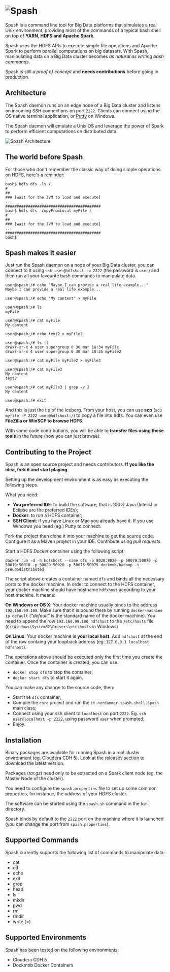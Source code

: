 # ![Spash](https://raw.githubusercontent.com/nerdammer/spash/master/resources/spash-logo.png?)

Spash is a command line tool for Big Data platforms that simulates a real Unix environment, providing most of the commands of a typical bash shell on top of **YARN, HDFS and Apache Spark**.

Spash uses the HDFS APIs to execute simple file operations and Apache Spark to perform parallel computations on big datasets.
With Spash, manipulating data on a Big Data cluster becomes *as natural as writing bash commands*.

Spash is still a *proof of concept* and **needs contributions** before going in production.

## Architecture

The Spash daemon runs on an edge node of a Big Data cluster and listens on incoming *SSH* connections on port `2222`. 
Clients can connect using the OS native terminal application, or [Putty](http://www.putty.org/) on Windows.

The Spash daemon will emulate a Unix OS and leverage the power of Spark to perform efficient computations on distributed data.   

![Spash Architecture](https://raw.githubusercontent.com/nerdammer/spash/master/resources/architecture.png?)


## The world before Spash
For those who don't remember the classic way of doing simple operations on HDFS, here's a reminder:

```console
bash$ hdfs dfs -ls /
#
##
### [wait for the JVM to load and execute]
...
##########################################
bash$ hdfs dfs -copyFromLocal myFile /
#
##
### [wait for the JVM to load and execute]
...
##########################################
bash$ 
```

## Spash makes it easier
Just run the Spash daemon on a node of your Big Data cluster, you can connect to it using `ssh user@hdfshost -p 2222` (the password is `user`) and then run all your favourite bash commands to manipulate data.

```console
user@spash:/# echo "Maybe I can provide a real life example..."
Maybe I can provide a real life example...

user@spash:/# echo "My content" > myFile

user@spash:/# ls
myFile

user@spash:/# cat myFile
My content

user@spash:/# echo text2 > myFile2

user@spash:/# ls -l
drwxr-xr-x 4 user supergroup 0 30 mar 18:34 myFile 
drwxr-xr-x 4 user supergroup 0 30 mar 18:35 myFile2

user@spash:/# cat myFile myFile2 > myFile3

user@spash:/# cat myFile3
My content
text2

user@spash:/# cat myFile3 | grep -v 2
My content

user@spash:/# exit
```

And this is just the tip of the iceberg. From your host, you can use **scp** (`scp myfile -P 2222 user@hdfshost:/`) to copy a file into hdfs. You can even use **FileZilla or WinSCP to browse HDFS**. 

With some code contributions, you will be able to **transfer files using these tools** in the future (now you can just browse).

## Contributing to the Project
Spash is an open source project and needs contributors.
**If you like the idea, fork it and start playing**.

Setting up the development environment is as easy as executing the following steps.

What you need:
- **You preferred IDE**: to build the software, that is 100% Java (IntelliJ or Eclipse are the preferred IDEs);
- **Docker**: to run a HDFS container;
- **SSH Client**: if you have Linux or Mac you already have it. If you use Windows you need (eg.) Putty to connect.

Fork the project then clone it into your machine to get the source code. Configure it as a Maven project in your IDE. Contribute using *pull requests*.

Start a HDFS *Docker* container using the following script:

```console
docker run -d -h hdfshost --name dfs -p 8020:8020 -p 50070:50070 -p 50010:50010 -p 50020:50020 -p 50075:50075 dockmob/hadoop -t pseudodistributed
```

The script above creates a container named `dfs` and binds all the necessary ports to the docker machine. In order to connect to the HDFS container, your docker machine should have hostname `hdfshost` according to your host machine. 
It means:

**On Windows or OS X**:
Your docker machine usually binds to the address `192.168.99.100`. 
Make sure that it is bound there by running `docker-machine ip default` (*"default"* is the standard name of the docker machine).
You need to append the row `192.168.99.100 hdfshost` to the `/etc/hosts` file (`C:\Windows\System32\Drivers\etc\hosts` in Windows)

**On Linux**:
Your docker machine is **your local host**.
Add `hdfshost` at the end of the row containg your loopback address (eg. `127.0.0.1 localhost hdfshost`).

The operations above should be executed only the first time you create the container. Once the container is created, you can use:
- `docker stop dfs` to stop the container;
- `docker start dfs` to start it again.

You can make any change to the source code, then:
- Start the `dfs` container;
- Compile the `core` project and run the `it.nerdammer.spash.shell.Spash` main class;
- Connect using your ssh client to `localhost` on port `2222`. Eg. `ssh user@localhost -p 2222`, using password `user`  when prompted;
- Enjoy.

## Installation
Binary packages are available for running Spash in a real cluster environment (eg. Cloudera CDH 5).
Look at the [releases section](https://github.com/nerdammer/spash/releases) to download the latest version.

Packages (*tar.gz*) need only to be extracted on a Spark client node (eg. the Master Node of the cluster). 

You need to configure the `spash.properties` file to set up some common properties, for instance, the address of your HDFS cluster.

The software can be started using the `spash.sh` command in the `bin` directory.

Spash binds by default to the `2222` port on the machine where it is launched (you can change the port from `spash.properties`).

## Supported Commands
Spash currently supports the following list of commands to manipulate data:
- cat
- cd
- echo
- exit
- grep
- head
- ls
- mkdir
- pwd
- rm
- rmdir
- write (>)

## Supported Environments
Spash has been tested on the following environments:
- Cloudera CDH 5
- Dockmob Docker Containers

